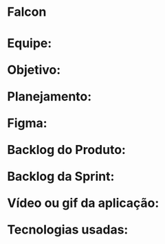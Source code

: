 <h1>Falcon<h1>

Equipe:

Objetivo:

Planejamento:

Figma:

Backlog do Produto:

Backlog da Sprint:

Vídeo ou gif da aplicação:

Tecnologias usadas:
